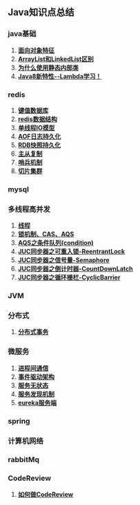 ## Java知识点总结

### java基础

1. **[面向对象特征](java-base/object-oriented-features.md)**
2. **[ArrayList和LinkedList区别](java-base/arrayList-linkedList.md)**
3. **[为什么使用静态内部类](java-base/static-inner-class.md)**
4. **[Java8新特性--Lambda学习！](java-base/java8-new-features.md)**

### redis

1. **[键值数据库](redis/kvdb.md)**
2. **[redis数据结构](redis/data-structure.md)**
3. **[单线程IO模型](redis/io-model.md)**
4. **[AOF日志持久化](redis/aof.md)**
5. **[RDB快照持久化](redis/rdb.md)**
6. **[主从复制](redis/replica.md)**
7. **[哨兵机制](redis/sentinel.md)**
8. **[切片集群](redis/cluster.md)**

### mysql

### 多线程高并发

1. **[线程](concurrent/thread.md)**
2. **[锁机制、CAS、AQS](concurrent/cas&aqs.md)**
3. **[AQS之条件队列(condition)](concurrent/aqs&condition.md)**
4. **[JUC同步器之可重入锁-ReentrantLock](concurrent/reentrantLock.md)**
5. **[JUC同步器之信号量-Semaphore](concurrent/semaphore.md)**
6. **[JUC同步器之倒计时器-CountDownLatch](concurrent/countDownLatch.md)**
7. **[JUC同步器之循环栅栏-CyclicBarrier](concurrent/cyclicBarrier.md)**

### JVM

### 分布式

1. **[分布式事务](distributed/distributed-transaction.md)**

### 微服务

1. **[进程间通信](micro-service/ipc.md)**
2. **[事件驱动架构](micro-service/event-driven.md)**
3. **[服务无状态](micro-service/serverless.md)**
4. **[服务发现机制](micro-service/discovery-mechanism.md)**
5. **[eureka服务端](micro-service/eureka-server.md)**

### spring

### 计算机网络

### rabbitMq

### CodeReview

1. **[如何做CodeReview](code-review/code-review.md)**